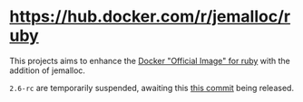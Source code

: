 # https://hub.docker.com/r/jemalloc/ruby

This projects aims to enhance the [Docker "Official Image" for ruby](https://hub.docker.com/_/ruby/) with the addition of jemalloc.

`2.6-rc` are temporarily suspended, awaiting this [this commit](https://github.com/github/ruby/commit/450160263aed8c446ce5b142d71f921ab4118f3a) being released.